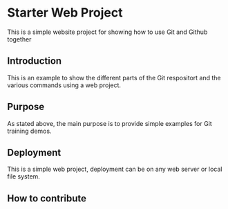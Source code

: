 # Starter Web Project

This is a simple website project for showing how to use Git and Github together

## Introduction

This is an example to show the different parts of the Git respositort and the various commands using a web project.

## Purpose

As stated above, the main purpose is to provide simple examples for Git training demos.

## Deployment
This is a simple web project, deployment can be on any web server or local file system.

## How to contribute